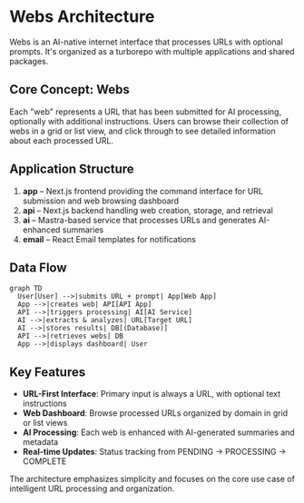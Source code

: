 # Webs Architecture

Webs is an AI-native internet interface that processes URLs with optional prompts. It's organized as a turborepo with multiple applications and shared packages.

## Core Concept: Webs

Each "web" represents a URL that has been submitted for AI processing, optionally with additional instructions. Users can browse their collection of webs in a grid or list view, and click through to see detailed information about each processed URL.

## Application Structure

1. **app** – Next.js frontend providing the command interface for URL submission and web browsing dashboard
2. **api** – Next.js backend handling web creation, storage, and retrieval
3. **ai** – Mastra-based service that processes URLs and generates AI-enhanced summaries
4. **email** – React Email templates for notifications

## Data Flow

```mermaid
graph TD
  User[User] -->|submits URL + prompt| App[Web App]
  App -->|creates web| API[API App]
  API -->|triggers processing| AI[AI Service]
  AI -->|extracts & analyzes| URL[Target URL]
  AI -->|stores results| DB[(Database)]
  API -->|retrieves webs| DB
  App -->|displays dashboard| User
```

## Key Features

- **URL-First Interface**: Primary input is always a URL, with optional text instructions
- **Web Dashboard**: Browse processed URLs organized by domain in grid or list views  
- **AI Processing**: Each web is enhanced with AI-generated summaries and metadata
- **Real-time Updates**: Status tracking from PENDING → PROCESSING → COMPLETE

The architecture emphasizes simplicity and focuses on the core use case of intelligent URL processing and organization.
